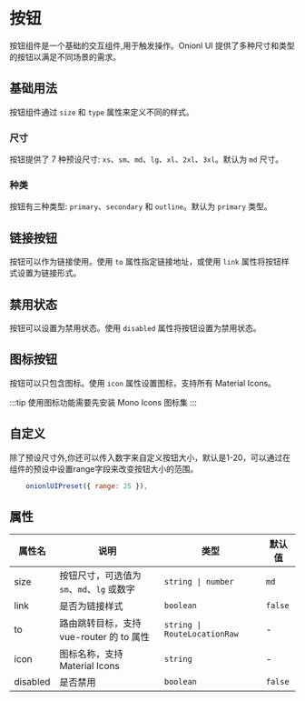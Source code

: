 # 按钮

按钮组件是一个基础的交互组件,用于触发操作。Onionl UI 提供了多种尺寸和类型的按钮以满足不同场景的需求。

## 基础用法

按钮组件通过 `size` 和 `type` 属性来定义不同的样式。

### 尺寸
按钮提供了 7 种预设尺寸: `xs`、`sm`、`md`、`lg`、`xl`、`2xl`、`3xl`。默认为 `md` 尺寸。

<demo github="https://github.com/Onion-L/onionl-ui/tree/main/packages/components/button" vue="../../demo/button/size.vue"  />

### 种类
按钮有三种类型: `primary`、`secondary` 和 `outline`。默认为 `primary` 类型。

<demo github="https://github.com/Onion-L/onionl-ui/tree/main/packages/components/button" vue="../../demo/button/basic.vue"  />

## 链接按钮
按钮可以作为链接使用。使用 `to` 属性指定链接地址，或使用 `link` 属性将按钮样式设置为链接形式。

<demo github="https://github.com/Onion-L/onionl-ui/tree/main/packages/components/button" vue="../../demo/button/link.vue"  />

## 禁用状态
按钮可以设置为禁用状态。使用 `disabled` 属性将按钮设置为禁用状态。

<demo github="https://github.com/Onion-L/onionl-ui/tree/main/packages/components/button" vue="../../demo/button/disabled.vue"  />

## 图标按钮
按钮可以只包含图标。使用 `icon` 属性设置图标，支持所有 Material Icons。

:::tip
使用图标功能需要先安装 Mono Icons 图标集
:::
<demo github="https://github.com/Onion-L/onionl-ui/tree/main/packages/components/button" vue="../../demo/button/icon.vue"  />

## 自定义
除了预设尺寸外,你还可以传入数字来自定义按钮大小，默认是1-20，可以通过在组件的预设中设置range字段来改变按钮大小的范围。
```JavaScript
    onionlUIPreset({ range: 25 }),
```

<demo github="https://github.com/Onion-L/onionl-ui/tree/main/packages/components/button" vue="../../demo/button/custom.vue"  />

## 属性

|属性名     | 说明                                   | 类型                        | 默认值 |
| -------- | ------------------------------------- | ----------------------------- | --- |
| size     | 按钮尺寸，可选值为 `sm`、`md`、`lg` 或数字 | `string \| number`            | `md` |
| link     | 是否为链接样式                           | `boolean`                     | `false` |
| to       | 路由跳转目标，支持 vue-router 的 to 属性   | `string \| RouteLocationRaw` | - |
| icon     | 图标名称，支持 Material Icons | `string` | - |
| disabled | 是否禁用                                | `boolean`                     | `false` |
